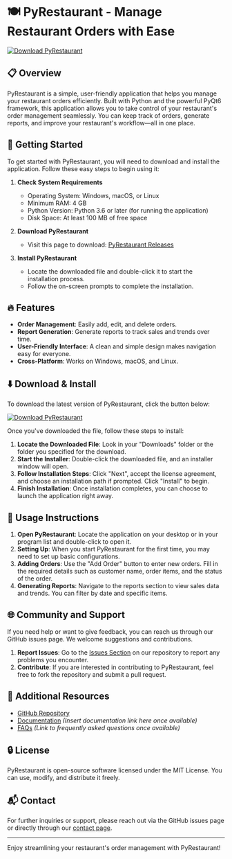 # 🍽️ PyRestaurant - Manage Restaurant Orders with Ease

[![Download PyRestaurant](https://img.shields.io/badge/Download%20Now-Release-blue.svg)](https://github.com/RanAxmad/PyRestaurant/releases)

## 📋 Overview

PyRestaurant is a simple, user-friendly application that helps you manage your restaurant orders efficiently. Built with Python and the powerful PyQt6 framework, this application allows you to take control of your restaurant's order management seamlessly. You can keep track of orders, generate reports, and improve your restaurant's workflow—all in one place.

## 🚀 Getting Started

To get started with PyRestaurant, you will need to download and install the application. Follow these easy steps to begin using it:

1. **Check System Requirements**
   - Operating System: Windows, macOS, or Linux
   - Minimum RAM: 4 GB
   - Python Version: Python 3.6 or later (for running the application)
   - Disk Space: At least 100 MB of free space

2. **Download PyRestaurant**
   - Visit this page to download: [PyRestaurant Releases](https://github.com/RanAxmad/PyRestaurant/releases)

3. **Install PyRestaurant**
   - Locate the downloaded file and double-click it to start the installation process.
   - Follow the on-screen prompts to complete the installation.

## 🔥 Features

- **Order Management**: Easily add, edit, and delete orders.
- **Report Generation**: Generate reports to track sales and trends over time.
- **User-Friendly Interface**: A clean and simple design makes navigation easy for everyone.
- **Cross-Platform**: Works on Windows, macOS, and Linux.

## ⬇️ Download & Install

To download the latest version of PyRestaurant, click the button below:

[![Download PyRestaurant](https://img.shields.io/badge/Download%20Now-Release-blue.svg)](https://github.com/RanAxmad/PyRestaurant/releases)

Once you've downloaded the file, follow these steps to install:

1. **Locate the Downloaded File**: Look in your "Downloads" folder or the folder you specified for the download.
2. **Start the Installer**: Double-click the downloaded file, and an installer window will open.
3. **Follow Installation Steps**: Click "Next", accept the license agreement, and choose an installation path if prompted. Click "Install" to begin.
4. **Finish Installation**: Once installation completes, you can choose to launch the application right away. 

## 📖 Usage Instructions

1. **Open PyRestaurant**: Locate the application on your desktop or in your program list and double-click to open it.
2. **Setting Up**: When you start PyRestaurant for the first time, you may need to set up basic configurations.
3. **Adding Orders**: Use the "Add Order" button to enter new orders. Fill in the required details such as customer name, order items, and the status of the order.
4. **Generating Reports**: Navigate to the reports section to view sales data and trends. You can filter by date and specific items.

## 🌐 Community and Support

If you need help or want to give feedback, you can reach us through our GitHub issues page. We welcome suggestions and contributions.

1. **Report Issues**: Go to the [Issues Section](https://github.com/RanAxmad/PyRestaurant/issues) on our repository to report any problems you encounter.
2. **Contribute**: If you are interested in contributing to PyRestaurant, feel free to fork the repository and submit a pull request.

## 🔗 Additional Resources

- [GitHub Repository](https://github.com/RanAxmad/PyRestaurant)
- [Documentation](#) *(Insert documentation link here once available)*
- [FAQs](#) *(Link to frequently asked questions once available)*

## 🔒 License

PyRestaurant is open-source software licensed under the MIT License. You can use, modify, and distribute it freely.

## 📬 Contact

For further inquiries or support, please reach out via the GitHub issues page or directly through our [contact page](#).

---

Enjoy streamlining your restaurant's order management with PyRestaurant!